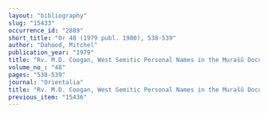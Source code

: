 ```yaml
---
layout: "bibliography"
slug: "15433"
occurrence_id: "2889"
short_title: "Or 48 (1979 publ. 1980), 538-539"
author: "Dahood, Mitchel"
publication_year: "1979"
title: "Rv. M.D. Coogan, West Semitic Personal Names in the Murašû Documents (HSM 7)"
volume_no_: "48"
pages: "538-539"
journal: "Orientalia"
title: "Rv. M.D. Coogan, West Semitic Personal Names in the Murašû Documents (HSM 7)"
previous_item: "15436"
---
```

